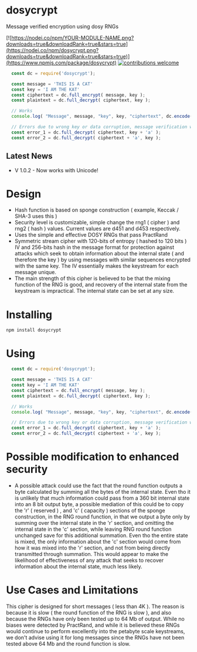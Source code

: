 # dosycrypt

Message verified encryption using dosy RNGs

[![https://nodei.co/npm/YOUR-MODULE-NAME.png?downloads=true&downloadRank=true&stars=true](https://nodei.co/npm/dosycrypt.png?downloads=true&downloadRank=true&stars=true)](https://www.npmjs.com/package/dosycrypt)
[![contributions welcome](https://img.shields.io/badge/contributions-welcome-brightgreen.svg?style=flat)](https://github.com/dosaygo-coder-0/dosycrypt/issues)

```js
  const dc = require('dosycrypt');

  const message = 'THIS IS A CAT'
  const key = 'I AM THE KAT'
  const ciphertext = dc.full_encrypt( message, key );
  const plaintext = dc.full_decrypt( ciphertext, key );

  // Works
  console.log( "Message", message, "key", key, "ciphertext", dc.encode( ciphertext ), "plaintext", plaintext );

  // Errors due to wrong key or data corruption, message verification works
  const error_1 = dc.full_decrypt( ciphertext, key + 'a' );
  const error_2 = dc.full_decrypt( ciphertext + 'a', key );
```
## Latest News

- V 1.0.2 - Now works with Unicode!

# Design

- Hash function is based on sponge construction ( example, Keccak / SHA-3 uses this )
- Security level is customizable, simple change the rng1 ( cipher ) and rng2 ( hash ) values. Current values are d451 and d453 respectively. 
- Uses the simple and effective DOSY RNGs that pass PractRand
- Symmetric stream cipher with 120-bits of entropy ( hashed to 120 bits ) IV and 256-bits hash in the message format for protection against attacks which seek to obtain information about the internal state ( and therefore the key ) by using messages with similar sequences encrypted with the same key. The IV essentially makes the keystream for each message unique. 
- The main strength of this cipher is believed to be that the mixing function of the RNG is good, and recovery of the internal state from the keystream is impractical. The internal state can be set at any size. 

# Installing

`npm install dosycrypt`

# Using

```js
  const dc = require('dosycrypt');

  const message = 'THIS IS A CAT'
  const key = 'I AM THE KAT'
  const ciphertext = dc.full_encrypt( message, key );
  const plaintext = dc.full_decrypt( ciphertext, key );

  // Works
  console.log( "Message", message, "key", key, "ciphertext", dc.encode( ciphertext ), "plaintext", plaintext );

  // Errors due to wrong key or data corruption, message verification works
  const error_1 = dc.full_decrypt( ciphertext, key + 'a' );
  const error_2 = dc.full_decrypt( ciphertext + 'a', key );
```

# Possible modification to enhanced security

- A possible attack could use the fact that the round function outputs a byte calculated by summing all the bytes of the internal state. Even tho it is unlikely that much information could pass from a 360 bit internal state into an 8 bit output byte, a possible mediation of this could be to copy the 'r' ( reserved ) , and 'c' ( capacity ) sections of the sponge construction, in the RNG round function, in that we output a byte only by summing over the internal state in the 'r' section, and omitting the internal state in the 'c' section, while leaving RNG round function unchanged save for this additional summation. Even tho the entire state is mixed, the only information about the 'c' section would come from how it was mixed into the 'r' section, and not from being directly transmitted through summation. This would appear to make the likelihood of effectiveness of any attack that seeks to recover information about the internal state, much less likely. 

# Use Cases and Limitations

This cipher is designed for short messages ( less than 4K ). The reason is because it is slow ( the round function of the RNG is slow ), and also because the RNGs have only been tested up to 64 Mb of output. While no biases were detected by PractRand, and while it is believed these RNGs would continue to perform excellently into the petabyte scale keystreams, we don't advise using it for long messages since the RNGs have not been tested above 64 Mb and the round function is slow. 
